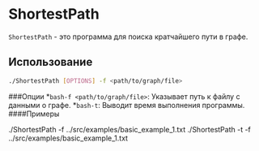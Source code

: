 # ShortestPath

`ShortestPath` - это программа для поиска кратчайшего пути в графе.

## Использование

```bash
./ShortestPath [OPTIONS] -f <path/to/graph/file>
```

###Опции
*```bash-f <path/to/graph/file>```: Указывает путь к файлу с данными о графе.
*```bash-t```: Выводит время выполнения программы.
####Примеры

  ./ShortestPath -f ../src/examples/basic_example_1.txt
  ./ShortestPath -t -f ../src/examples/basic_example_1.txt
        
